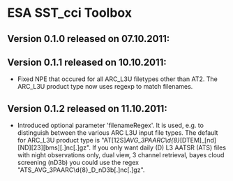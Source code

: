 # ESA SST_cci Toolbox

## Version 0.1.0 released on 07.10.2011:

## Version 0.1.1 released on 10.10.2011:

* Fixed NPE that occured for all ARC_L3U filetypes other than AT2. The ARC_L3U product type
  now uses regexp to match filenames.

## Version 0.1.2 released on 11.10.2011:

* Introduced optional parameter 'filenameRegex'. It is used, e.g. to distinguish between
  the various ARC L3U input file types. The default for ARC_L3U product type is
  "AT[12S]_AVG_3PAARC\\d{8}_[DTEM]_[nd][ND][23][bms][.]nc[.]gz". If you only want
  daily (D) L3 AATSR (ATS) files with night observations only, dual view, 3 channel retrieval,
  bayes cloud screening (nD3b) you could use the regex "ATS_AVG_3PAARC\\d{8}_D_nD3b[.]nc[.]gz".

